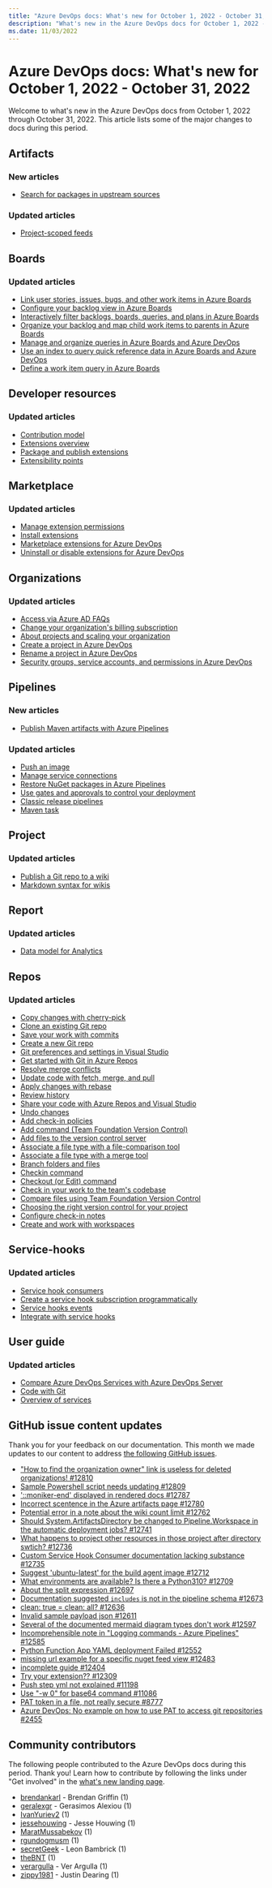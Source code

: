 ```yaml
---
title: "Azure DevOps docs: What's new for October 1, 2022 - October 31, 2022"
description: "What's new in the Azure DevOps docs for October 1, 2022 - October 31, 2022."
ms.date: 11/03/2022
---
```


# Azure DevOps docs: What's new for October 1, 2022 - October 31, 2022

Welcome to what's new in the Azure DevOps docs from October 1, 2022 through October 31, 2022. This article lists some of the major changes to docs during this period.

## Artifacts

### New articles

- [Search for packages in upstream sources](/azure/devops/artifacts/how-to/search-upstream)

### Updated articles

- [Project-scoped feeds](/azure/devops/artifacts/feeds/project-scoped-feeds)

## Boards

### Updated articles

- [Link user stories, issues, bugs, and other work items in Azure Boards](/azure/devops/boards/backlogs/add-link)
- [Configure your backlog view in Azure Boards](/azure/devops/boards/backlogs/configure-your-backlog-view)
- [Interactively filter backlogs, boards, queries, and plans in Azure Boards](/azure/devops/boards/backlogs/filter-backlogs-boards-plans)
- [Organize your backlog and map child work items to parents in Azure Boards](/azure/devops/boards/backlogs/organize-backlog)
- [Manage and organize queries in Azure Boards and Azure DevOps](/azure/devops/boards/queries/organize-queries)
- [Use an index to query quick reference data in Azure Boards and Azure DevOps](/azure/devops/boards/queries/query-index-quick-ref)
- [Define a work item query in Azure Boards](/azure/devops/boards/queries/using-queries)

## Developer resources

### Updated articles

- [Contribution model](/azure/devops/extend/develop/contributions-overview)
- [Extensions overview](/azure/devops/extend/overview)
- [Package and publish extensions](/azure/devops/extend/publish/overview)
- [Extensibility points](/azure/devops/extend/reference/targets/overview)

## Marketplace

### Updated articles

- [Manage extension permissions](/azure/devops/marketplace/grant-permissions)
- [Install extensions](/azure/devops/marketplace/install-extension)
- [Marketplace extensions for Azure DevOps](/azure/devops/marketplace/overview)
- [Uninstall or disable extensions for Azure DevOps](/azure/devops/marketplace/uninstall-disable-extensions)

## Organizations

### Updated articles

- [Access via Azure AD FAQs](/azure/devops/organizations/accounts/faq-azure-access)
- [Change your organization's billing subscription](/azure/devops/organizations/billing/change-azure-subscription)
- [About projects and scaling your organization](/azure/devops/organizations/projects/about-projects)
- [Create a project in Azure DevOps](/azure/devops/organizations/projects/create-project)
- [Rename a project in Azure DevOps](/azure/devops/organizations/projects/rename-project)
- [Security groups, service accounts, and permissions in Azure DevOps](/azure/devops/organizations/security/permissions)

## Pipelines

### New articles

- [Publish Maven artifacts with Azure Pipelines](/azure/devops/pipelines/artifacts/publish-maven-artifacts)

### Updated articles

- [Push an image](/azure/devops/pipelines/ecosystems/containers/push-image)
- [Manage service connections](/azure/devops/pipelines/library/service-endpoints)
- [Restore NuGet packages in Azure Pipelines](/azure/devops/pipelines/packages/nuget-restore)
- [Use gates and approvals to control your deployment](/azure/devops/pipelines/release/deploy-using-approvals)
- [Classic release pipelines](/azure/devops/pipelines/release/index)
- [Maven task](/azure/devops/pipelines/tasks/build/maven)

## Project

### Updated articles

- [Publish a Git repo to a wiki](/azure/devops/project/wiki/publish-repo-to-wiki)
- [Markdown syntax for wikis](/azure/devops/project/wiki/wiki-markdown-guidance)

## Report

### Updated articles

- [Data model for Analytics](/azure/devops/report/extend-analytics/data-model-analytics-service)

## Repos

### Updated articles

- [Copy changes with cherry-pick](/azure/devops/repos/git/cherry-pick)
- [Clone an existing Git repo](/azure/devops/repos/git/clone)
- [Save your work with commits](/azure/devops/repos/git/commits)
- [Create a new Git repo](/azure/devops/repos/git/creatingrepo)
- [Git preferences and settings in Visual Studio](/azure/devops/repos/git/git-config)
- [Get started with Git in Azure Repos](/azure/devops/repos/git/gitquickstart)
- [Resolve merge conflicts](/azure/devops/repos/git/merging)
- [Update code with fetch, merge, and pull](/azure/devops/repos/git/pulling)
- [Apply changes with rebase](/azure/devops/repos/git/rebase)
- [Review history](/azure/devops/repos/git/review-history)
- [Share your code with Azure Repos and Visual Studio](/azure/devops/repos/git/share-your-code-in-git-vs)
- [Undo changes](/azure/devops/repos/git/undo)
- [Add check-in policies](/azure/devops/repos/tfvc/add-check-policies)
- [Add command (Team Foundation Version Control)](/azure/devops/repos/tfvc/add-command)
- [Add files to the version control server](/azure/devops/repos/tfvc/add-files-server)
- [Associate a file type with a file-comparison tool](/azure/devops/repos/tfvc/associate-file-type-file-comparison-tool)
- [Associate a file type with a merge tool](/azure/devops/repos/tfvc/associate-file-type-merge-tool)
- [Branch folders and files](/azure/devops/repos/tfvc/branch-folders-files)
- [Checkin command](/azure/devops/repos/tfvc/checkin-command)
- [Checkout (or Edit) command](/azure/devops/repos/tfvc/checkout-or-edit-command)
- [Check in your work to the team's codebase](/azure/devops/repos/tfvc/check-your-work-team-codebase)
- [Compare files using Team Foundation Version Control](/azure/devops/repos/tfvc/compare-files)
- [Choosing the right version control for your project](/azure/devops/repos/tfvc/comparison-git-tfvc)
- [Configure check-in notes](/azure/devops/repos/tfvc/configure-check-notes)
- [Create and work with workspaces](/azure/devops/repos/tfvc/create-work-workspaces)

## Service-hooks

### Updated articles

- [Service hook consumers](/azure/devops/service-hooks/consumers)
- [Create a service hook subscription programmatically](/azure/devops/service-hooks/create-subscription)
- [Service hooks events](/azure/devops/service-hooks/events)
- [Integrate with service hooks](/azure/devops/service-hooks/overview)

## User guide

### Updated articles

- [Compare Azure DevOps Services with Azure DevOps Server](/azure/devops/user-guide/about-azure-devops-services-tfs)
- [Code with Git](/azure/devops/user-guide/code-with-git)
- [Overview of services](/azure/devops/user-guide/services)

## GitHub issue content updates

Thank you for your feedback on our documentation. This month we made updates to our content to address [the following GitHub issues](https://github.com/MicrosoftDocs/azure-devops-docs/issues?q=linked%3Apr+is%3Aissue+is%3Aclosed+closed%3A2022-10-01..2022-10-31).

- ["How to find the organization owner" link is useless for deleted organizations! #12810](https://github.com/MicrosoftDocs/azure-devops-docs/issues/12810)
- [Sample Powershell script needs updating #12809](https://github.com/MicrosoftDocs/azure-devops-docs/issues/12809)
- ['::moniker-end' displayed in rendered docs #12787](https://github.com/MicrosoftDocs/azure-devops-docs/issues/12787)
- [Incorrect scentence in the Azure artifacts page #12780](https://github.com/MicrosoftDocs/azure-devops-docs/issues/12780)
- [Potential error in a note about the wiki count limit #12762](https://github.com/MicrosoftDocs/azure-devops-docs/issues/12762)
- [Should System.ArtifactsDirectory be changed to Pipeline.Workspace in the automatic deployment jobs? #12741](https://github.com/MicrosoftDocs/azure-devops-docs/issues/12741)
- [What happens to project other resources in those project after directory swtich? #12736](https://github.com/MicrosoftDocs/azure-devops-docs/issues/12736)
- [Custom Service Hook Consumer documentation lacking substance #12735](https://github.com/MicrosoftDocs/azure-devops-docs/issues/12735)
- [Suggest 'ubuntu-latest' for the build agent image #12712](https://github.com/MicrosoftDocs/azure-devops-docs/issues/12712)
- [What environments are available? Is there a Python310? #12709](https://github.com/MicrosoftDocs/azure-devops-docs/issues/12709)
- [About the split expression #12697](https://github.com/MicrosoftDocs/azure-devops-docs/issues/12697)
- [Documentation suggested `includes` is not in the pipeline schema #12673](https://github.com/MicrosoftDocs/azure-devops-docs/issues/12673)
- [clean: true = clean: all?  #12636](https://github.com/MicrosoftDocs/azure-devops-docs/issues/12636)
- [Invalid sample payload json #12611](https://github.com/MicrosoftDocs/azure-devops-docs/issues/12611)
- [Several of the documented mermaid diagram types don't work #12597](https://github.com/MicrosoftDocs/azure-devops-docs/issues/12597)
- [Incomprehensible note in "Logging commands - Azure Pipelines" #12585](https://github.com/MicrosoftDocs/azure-devops-docs/issues/12585)
- [Python Function App YAML deployment Failed #12552](https://github.com/MicrosoftDocs/azure-devops-docs/issues/12552)
- [missing url example for a specific nuget feed view #12483](https://github.com/MicrosoftDocs/azure-devops-docs/issues/12483)
- [incomplete guide #12404](https://github.com/MicrosoftDocs/azure-devops-docs/issues/12404)
- [Try your extension?? #12309](https://github.com/MicrosoftDocs/azure-devops-docs/issues/12309)
- [Push step yml not explained #11198](https://github.com/MicrosoftDocs/azure-devops-docs/issues/11198)
- [Use "-w 0" for base64 command #11086](https://github.com/MicrosoftDocs/azure-devops-docs/issues/11086)
- [PAT token in a file, not really secure #8777](https://github.com/MicrosoftDocs/azure-devops-docs/issues/8777)
- [Azure DevOps: No example on how to use PAT to access git repositories #2455](https://github.com/MicrosoftDocs/azure-devops-docs/issues/2455)

## Community contributors

The following people contributed to the Azure DevOps docs during this period. Thank you! Learn how to contribute by following the links under "Get involved" in the [what's new landing page](index.yml).

- [brendankarl](https://github.com/brendankarl) - Brendan Griffin (1)
- [geralexgr](https://github.com/geralexgr) - Gerasimos Alexiou (1)
- [IvanYuriev2](https://github.com/IvanYuriev2) (1)
- [jessehouwing](https://github.com/jessehouwing) - Jesse Houwing (1)
- [MaratMussabekov](https://github.com/MaratMussabekov) (1)
- [rgundogmusm](https://github.com/rgundogmusm) (1)
- [secretGeek](https://github.com/secretGeek) - Leon Bambrick (1)
- [theBNT](https://github.com/theBNT) (1)
- [verargulla](https://github.com/verargulla) - Ver Argulla (1)
- [zippy1981](https://github.com/zippy1981) - Justin Dearing (1)
